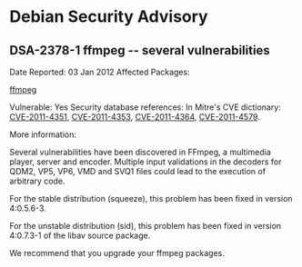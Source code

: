 
Debian Security Advisory
========================


DSA-2378-1 ffmpeg -- several vulnerabilities
--------------------------------------------



Date Reported:
03 Jan 2012
Affected Packages:

[ffmpeg](https://packages.debian.org/src:ffmpeg)

Vulnerable:
Yes
Security database references:
In Mitre's CVE dictionary: [CVE-2011-4351](https://security-tracker.debian.org/tracker/CVE-2011-4351), [CVE-2011-4353](https://security-tracker.debian.org/tracker/CVE-2011-4353), [CVE-2011-4364](https://security-tracker.debian.org/tracker/CVE-2011-4364), [CVE-2011-4579](https://security-tracker.debian.org/tracker/CVE-2011-4579).  

More information:

Several vulnerabilities have been discovered in FFmpeg, a multimedia
player, server and encoder. Multiple input validations in the decoders
for QDM2, VP5, VP6, VMD and SVQ1 files could lead to the execution of
arbitrary code.


For the stable distribution (squeeze), this problem has been fixed in
version 4:0.5.6-3.


For the unstable distribution (sid), this problem has been fixed in
version 4:0.7.3-1 of the libav source package.


We recommend that you upgrade your ffmpeg packages.





